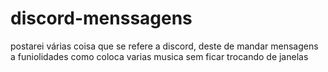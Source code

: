 # discord-menssagens
postarei várias coisa que se refere a discord, deste de mandar mensagens a funiolidades como coloca varias musica sem ficar trocando de janelas
